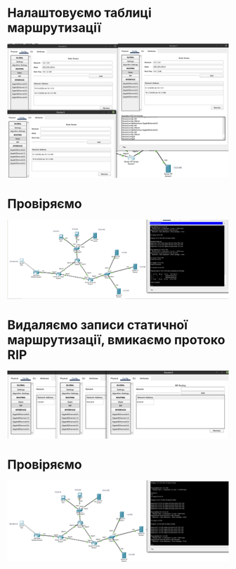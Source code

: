# Налаштовуємо таблиці маршрутизації
![](img/1.png)

# Провіряємо
![](img/2.png)

# Видаляємо записи статичної маршрутизації, вмикаємо протоко RIP
![](img/3.png)

# Провіряємо
![](img/4.png)
